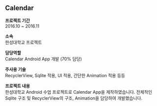 ## Calendar
  
  
**프로젝트 기간**  
2016.10 ~ 2016.11

**소속**  
한성대학교 프로젝트
  
**담당역할**  
Calendar Android App 개발 (70% 담당) 

**주사용 기술**  
RecyclerView, Sqlite 적용, UI 적용, 간단한 Animation 적용 등등
  
  
**프로젝트 내용**  
한성대학교 Android 수업 프로젝트로 Calendar App을 제작하였습니다.
전체적인 Sqlite 구조 및 RecyclerView의 구조, Animation을 담당하여 개발했습니다.  
